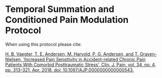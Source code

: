 # Temporal Summation and Conditioned Pain Modulation Protocol 

When using this protocol please cite:

[H. B. Vaegter, T. E. Andersen, M. Harvold, P. G. Andersen, and T. Graven-Nielsen, ‘Increased Pain Sensitivity in Accident-related Chronic Pain Patients With Comorbid Posttraumatic Stress’, Clin. J. Pain, vol. 34, no. 4, pp. 313–321, Apr. 2018, doi: 10.1097/AJP.0000000000000543.](https://journals.lww.com/clinicalpain/Abstract/2018/04000/Increased_Pain_Sensitivity_in_Accident_related.3.aspx)


